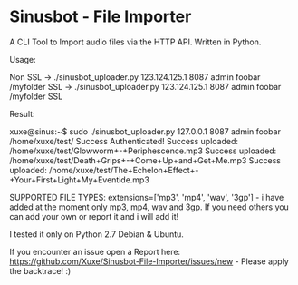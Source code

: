 # Sinusbot - File Importer
A CLI Tool to Import audio files via the HTTP API. Written in Python.

Usage:

Non SSL -> ./sinusbot_uploader.py 123.124.125.1 8087 admin foobar /myfolder
SSL -> ./sinusbot_uploader.py 123.124.125.1 8087 admin foobar /myfolder SSL

Result:

xuxe@sinus:~$ sudo ./sinusbot_uploader.py 127.0.0.1 8087 admin foobar /home/xuxe/test/
Success Authenticated!
Success uploaded: /home/xuxe/test/Glowworm+-+Periphescence.mp3
Success uploaded: /home/xuxe/test/Death+Grips+-+Come+Up+and+Get+Me.mp3
Success uploaded: /home/xuxe/test/The+Echelon+Effect+-+Your+First+Light+My+Eventide.mp3


SUPPORTED FILE TYPES: extensions=['mp3', 'mp4', 'wav', '3gp'] - i have added at the moment only mp3, mp4, wav and 3gp. If you need others you can add your own or report it and i will add it! 

I tested it only on Python 2.7 Debian & Ubuntu. 

If you encounter an issue open a Report here: https://github.com/Xuxe/Sinusbot-File-Importer/issues/new - Please apply the backtrace! :)